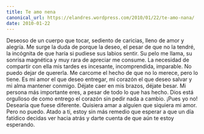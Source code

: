 ```yaml
---
title: Te amo nena
canonical_url: https://elandres.wordpress.com/2010/01/22/te-amo-nana/
date: 2010-01-22
---
```


Deseoso de un cuerpo que tocar, sediento de caricias, lleno de amor y alegría. Me surge la duda de porque la deseo, el pesar de que no la tendré, la incógnita de que haría si pudiese sus labios sentir. Su pelo me llama, su sonrisa magnética y muy rara de apreciar me consume. La necesidad de compartir con ella mis tardes es incesante, incomprendida, imparable. No puedo dejar de quererla. Me carcome el hecho de que no lo merece, pero lo tiene. Es mi amor el que deseo entregar, mi corazón el que deseo salvar y mi alma mantener conmigo. Déjate caer en mis brazos, déjate besar. Mi persona más importante eres, a pesar de todo lo que has hecho. Dios está orgulloso de como entrego el corazón sin pedir nada a cambio. ¡Pues yo no! Desearía que fuese diferente. Quisiera amar a alguien que siquiera mi amor. Pero no puedo. Atado a ti, estoy sin más remedio que esperar a que un día fatídico decidas ver hacia atrás y darte cuenta de que aún te estoy esperando.
